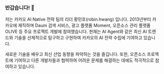 ### 반갑습니다! 👋
저는 카카오 AI Native 전략 팀의 리더 황민호(robin.hwang) 입니다. 2013년부터 카카오에 재직하며 Daum 검색 서비스, 광고 플랫폼 Moment, 오픈소스 관리 플랫폼 OLIVE 등 주요 프로젝트 개발에 참여했습니다. 현재는 AI Agent와 같은 최신 AI 트렌드와 기술을 선제적으로 탐구하고 구현하여 카카오의 AI 전략 수립에 기여하고 있습니다.

새로운 기술을 배우고 최신 산업 동향을 파악하는 것을 즐깁니다. 또한, 오픈소스 프로젝트에 기여하고 다른 개발자들과 협력하여 어려운 문제를 해결하는 데에도 적극적으로 참여하고 있습니다.
